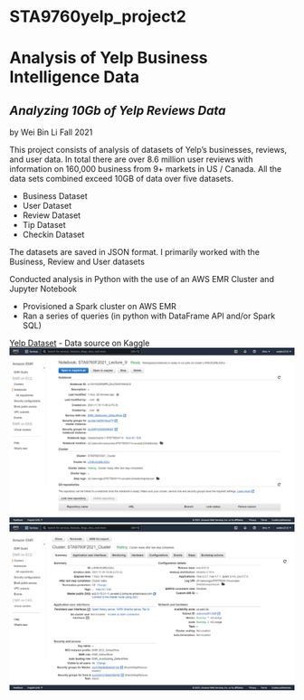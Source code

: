 # STA9760yelp_project2
# Analysis of Yelp Business Intelligence Data
## _Analyzing 10Gb of Yelp Reviews Data_
by Wei Bin Li Fall 2021

This project consists of analysis of datasets of Yelp’s businesses, reviews, and user data. In total there are over 8.6 million user reviews with information on 160,000 business from 9+ markets in US / Canada. All the data sets combined exceed 10GB of data over five datasets.
- Business Dataset
- User Dataset
- Review Dataset
- Tip Dataset
- Checkin Dataset

The datasets are saved in JSON format. I primarily worked with the Business, Review and User datasets 

Conducted analysis in Python with the use of an AWS EMR Cluster and Jupyter Notebook
-  Provisioned a Spark cluster on AWS EMR
-  Ran a series of queries (in python with DataFrame API and/or Spark SQL) 

[Yelp Dataset](https://www.kaggle.com/yelp-dataset/yelp-dataset) - Data source on Kaggle
![notebook](EMR_notebook.png)
![cluster](EMR_cluster.png)
